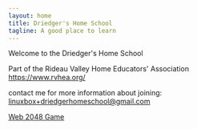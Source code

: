 ```yaml
---
layout: home
title: Driedger's Home School
tagline: A good place to learn
---
```


Welcome to the Driedger's Home School

Part of the Rideau Valley Home Educators' Association
https://www.rvhea.org/

contact me for more information about joining: linuxbox+driedgerhomeschool@gmail.com

[Web 2048 Game](web)
